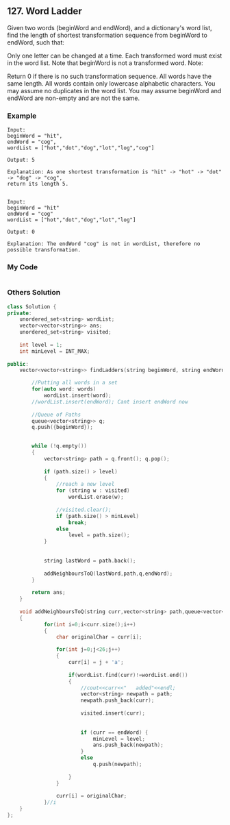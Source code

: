 ## 127. Word Ladder

Given two words (beginWord and endWord), and a dictionary's word list, find the length of shortest transformation sequence from beginWord to endWord, such that:

Only one letter can be changed at a time.
Each transformed word must exist in the word list. Note that beginWord is not a transformed word.
Note:

Return 0 if there is no such transformation sequence.
All words have the same length.
All words contain only lowercase alphabetic characters.
You may assume no duplicates in the word list.
You may assume beginWord and endWord are non-empty and are not the same.


### Example
```
Input:
beginWord = "hit",
endWord = "cog",
wordList = ["hot","dot","dog","lot","log","cog"]

Output: 5

Explanation: As one shortest transformation is "hit" -> "hot" -> "dot" -> "dog" -> "cog",
return its length 5.


Input:
beginWord = "hit"
endWord = "cog"
wordList = ["hot","dot","dog","lot","log"]

Output: 0

Explanation: The endWord "cog" is not in wordList, therefore no possible transformation.
```

### My Code
```c++
```

### Others Solution
```c++
class Solution {
private:
    unordered_set<string> wordList;
    vector<vector<string>> ans;
    unordered_set<string> visited;
            
    int level = 1;
    int minLevel = INT_MAX;
    
public:
    vector<vector<string>> findLadders(string beginWord, string endWord,vector<string> &words ) {

        //Putting all words in a set
        for(auto word: words)
            wordList.insert(word);
        //wordList.insert(endWord); Cant insert endWord now
            
        //Queue of Paths
        queue<vector<string>> q;
        q.push({beginWord});
        

        while (!q.empty()) 
        {
            vector<string> path = q.front(); q.pop();
            
            if (path.size() > level)
            {
                //reach a new level
                for (string w : visited) 
                    wordList.erase(w);
                
                //visited.clear();
                if (path.size() > minLevel)
                    break;
                else
                    level = path.size();
            }
            
            
            string lastWord = path.back();
            
            addNeighboursToQ(lastWord,path,q,endWord);
        }
        
        return ans;
    }
    
    void addNeighboursToQ(string curr,vector<string> path,queue<vector<string>> &q,const string &endWord)
    {
            for(int i=0;i<curr.size();i++) 
            {
                char originalChar = curr[i];

                for(int j=0;j<26;j++)
                {
                    curr[i] = j + 'a';
                    
                    if(wordList.find(curr)!=wordList.end())
                    {
                        //cout<<curr<<"   added"<<endl;
                        vector<string> newpath = path;
                        newpath.push_back(curr);
                        
                        visited.insert(curr);
                        
                        
                        if (curr == endWord) {
                            minLevel = level;
                            ans.push_back(newpath);
                        }
                        else
                            q.push(newpath);
                        
                    }
                }
                
                curr[i] = originalChar;
            }//i
    }
};
```


